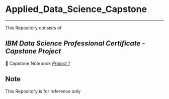 # Applied_Data_Science_Capstone

---

This Repository consists of _<h2>IBM Data Science Professional Certificate - Capstone Project</h2>_ 

:rocket: Capstone Notebook [*Project 1*]()


## Note
This Repository is for reference only
